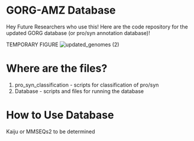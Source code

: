 # GORG-AMZ Database

Hey Future Researchers who use this! Here are the code repository for the updated GORG database (or pro/syn annotation database)!

TEMPORARY FIGURE
![updated_genomes (2)](https://github.com/jamesm224/gorg_db_update/assets/86495895/181bba39-b338-4553-97c3-8a7f553ec7fa)

# Where are the files?
1. pro_syn_classification - scripts for classification of pro/syn
2. Database - scripts and files for running the database

# How to Use Database

Kaiju or MMSEQs2 to be determined



